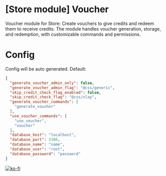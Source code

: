# [Store module] Voucher
Voucher module for Store: Create vouchers to give credits and redeem them to receive credits. The module handles voucher generation, storage, and redemption, with customizable commands and permissions.

# Config
Config will be auto generated. Default:
```json
{
  "generate_voucher_admin_only": false,
  "generate_voucher_admin_flag": "@css/generic",
  "skip_credit_check_flag_enabled": false,
  "skip_credit_check_flag": "@css/slay",
  "generate_voucher_commands": [
    "generate_voucher"
  ],
  "use_voucher_commands": [
    "use_voucher",
    "voucher"
  ],
  "database_host": "localhost",
  "database_port": 3306,
  "database_name": "name",
  "database_user": "root",
  "database_password": "password"
}
```
[![ko-fi](https://ko-fi.com/img/githubbutton_sm.svg)](https://ko-fi.com/L4L611665R)
